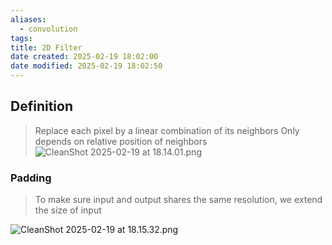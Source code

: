 ```yaml
---
aliases:
  - convolution
tags: 
title: 2D Filter
date created: 2025-02-19 18:02:00
date modified: 2025-02-19 18:02:50
---
```

## Definition
> Replace each pixel by a linear combination of its neighbors
> Only depends on relative position of neighbors
![CleanShot 2025-02-19 at 18.14.01.png](https://typora-tes.oss-cn-shanghai.aliyuncs.com/picgo/CleanShot%202025-02-19%20at%2018.14.01.png)

### Padding
> To make sure input and output shares the same resolution, we extend the size of input

![CleanShot 2025-02-19 at 18.15.32.png](https://typora-tes.oss-cn-shanghai.aliyuncs.com/picgo/CleanShot%202025-02-19%20at%2018.15.32.png)

